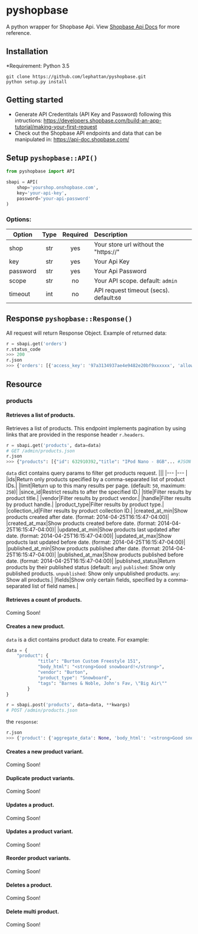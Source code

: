 # pyshopbase
A python wrapper for Shopbase Api. View [Shopbase Api Docs](https://api-doc.shopbase.com/) for more reference.

## Installation

*Requirement: Python 3.5

```
git clone https://github.com/lephattan/pyshopbase.git
python setup.py install
```

## Getting started
* Generate API Credentitals (API Key and Password) following this intructions: https://developers.shopbase.com/build-an-app-tutorial/making-your-first-request
* Check out the Shopbase API endpoints and data that can be manipulated in: https://api-doc.shopbase.com/

## Setup ```pyshopbase::API()```
```python
from pyshopbase import API

sbapi = API(
    shop='yourshop.onshopbase.com',
    key='your-api-key',
    password='your-api-password'
)
```
### Options:
|Option|Type|Required|Description|
|----|:----:|:----:|:----|
|shop|str|yes|Your store url without the "https://"|
|key|str|yes|Your Api Key|
|password|str|yes|Your Api Password|
|scope|str|no| Your API scope. default: ```admin```|
|timeout|int|no|API request timeout (secs). default:```60```|

## Response ```pyshopbase::Response()```

All request will return Response Object. Example of returned data:

```python
r = sbapi.get('orders')
r.status_code
>>> 200
r.json
>>> {'orders': [{'access_key': '97a3134937ae4e9482e20bf9xxxxxx', 'allow_refund': True, 'applied_discount': None, 'billing_address': {'address1': '...'// Dictionary data
```
## Resource
### products
#### Retrieves a list of products.
Retrieves a list of products. This endpoint implements pagination by using links that are provided in the response header ```r.headers```. 
```python
r = sbapi.get('products', data=data)
# GET /admin/products.json
r.json
>>> {"products": [{"id": 632910392,"title": "IPod Nano - 8GB"... #JSON Dictionary
```
```data``` dict contains query params to filter get products request.
|||
|--- |--- |
|ids|Return only products specified by a comma-separated list of product IDs.|
|limit|Return up to this many results per page. (default: ```50```, maximum: ```250```)|
|since_id|Restrict results to after the specified ID.|
|title|Filter results by product title.|
|vendor|Filter results by product vendor.|
|handle|Filter results by product handle.|
|product_type|Filter results by product type.|
|collection_id|Filter results by product collection ID.|
|created_at_min|Show products created after date. (format: 2014-04-25T16:15:47-04:00)|
|created_at_max|Show products created before date. (format: 2014-04-25T16:15:47-04:00)|
|updated_at_min|Show products last updated after date. (format: 2014-04-25T16:15:47-04:00)|
|updated_at_max|Show products last updated before date. (format: 2014-04-25T16:15:47-04:00)|
|published_at_min|Show products published after date. (format: 2014-04-25T16:15:47-04:00)|
|published_at_max|Show products published before date. (format: 2014-04-25T16:15:47-04:00)|
|published_status|Return products by their published status (default: ```any```) ```published```: Show only published products. ```unpublished```: Show only unpublished products. ```any```: Show all products.|
|fields|Show only certain fields, specified by a comma-separated list of field names.|


#### Retrieves a count of products.
Coming Soon!
#### Creates a new product.
```data``` is a dict contains product data to create. For example:
```python
data = {
    "product": {
            "title": "Burton Custom Freestyle 151",
            "body_html": "<strong>Good snowboard!</strong>",
            "vendor": "Burton",
            "product_type": "Snowboard",
            "tags": "Barnes & Noble, John's Fav, \"Big Air\""
        }
}
```

```python
r = sbapi.post('products', data=data, **kwargs)
# POST /admin/products.json
```
the ```response```:
```python
r.json
>>> {'product': {'aggregate_data': None, 'body_html': '<strong>Good snowboard!</strong>', 'created_at': '2019-07-03T06:47:50+00:00', 'handle': 'burton-custom-freestyle-151', 'id': 3517212354513... // JSON Data
```
#### Creates a new product variant.
Coming Soon!
#### Duplicate product variants.
Coming Soon!
#### Updates a product.
Coming Soon!
#### Updates a product variant.
Coming Soon!
#### Reorder product variants.
Coming Soon!
#### Deletes a product.
Coming Soon!
#### Delete multi product.
Coming Soon!